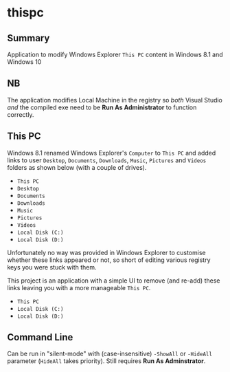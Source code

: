 thispc
======

## Summary ##

Application to modify Windows Explorer `This PC` content in Windows 8.1 and Windows 10

## NB ##

The application modifies Local Machine in the registry so *both* Visual Studio *and* the compiled exe need to be **Run As Administrator** to function correctly.

## This PC ##

Windows 8.1 renamed Windows Explorer's `Computer` to `This PC` and added links to user `Desktop`, `Documents`, `Downloads`, `Music`, `Pictures` and `Videos` folders as shown below (with a couple of drives).

- `This PC`
 - `Desktop`
 - `Documents`
 - `Downloads`
 - `Music`
 - `Pictures`
 - `Videos`
 - `Local Disk (C:)`
 - `Local Disk (D:)`

Unfortunately no way was provided in Windows Explorer to customise whether these links appeared or not, so short of editing various registry keys you were stuck with them.

This project is an application with a simple UI to remove (and re-add) these links leaving you with a more manageable `This PC`.

- `This PC`
 - `Local Disk (C:)`
 - `Local Disk (D:)`

## Command Line ##

Can be run in "silent-mode" with (case-insensitive) `-ShowAll` or `-HideAll` parameter (`HideAll` takes priority). Still requires **Run As Adminstrator**.
